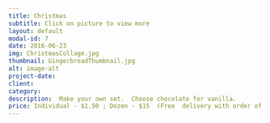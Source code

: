 ```yaml
---
title: Christmas
subtitle: Click on picture to view more
layout: default
modal-id: 7
date: 2016-06-23
img: ChristmasCollage.jpg
thumbnail: GingerbreadThumbnail.jpg
alt: image-alt
project-date: 
client: 
category: 
description:  Make your own set.  Choose chocolate for vanilla.
price: Individual - $1.50 ; Dozen - $15  (Free  delivery with order of $25 or more)
---
```

